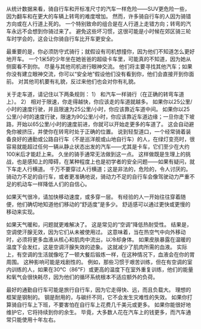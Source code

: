 从统计数据来看，骑自行车和开标准尺寸的汽车一样危险——SUV更危险一些，因为翻车和在更大的车辆上转弯的难度增加。
然而，许多骑自行车的人因为骑错方向或在人行道上死的。
一个特别致命的组合是在人行道上走错方向；转弯的汽车永远不会想到你骑过来了。
避免这些坏习惯，这很可能是小时候在郊区骑三轮车时学会的，这会让你骑自行车比开车更安全。

最重要的是，你必须防守式骑行；就假设有司机想撞你，因为他们不知道怎么更好地开车。
一个1米5的少年坐在她爸爸的超级卡车里，可能真的不知道，因为她从侧窗看不到你。
尽量与其他司机进行眼神交流。
他们将主要寻找其他汽车；如果你没有建立眼神交流，你可以“安全地”假设他们没有看到你，他们会直接开到你面前。
对其他司机要有礼貌，反过来他们也会对你有礼貌。

关于走车道，请记住以下两条规则：
1） 和汽车一样骑行（在正确的转弯车道上）。
2） 相对于限速，你走得越快，你应该走的车道就越多。
如果你以25公里/小时的速度行驶，并且限速为25公里/小时，你应该靠近车道中间。
如果你以25公里/小时的速度行驶，限速为90公里/小时，你应该靠近车道边缘；一旦你走下坡路，开始以65公里/小时的速度前进，你就可以开始走更多的车道了。
这会自动避免你被挤压，并使你在转弯时处于正确的位置。
说到轻型道口，一个经常骑着装备良好的通勤或公路自行车（不是巡洋舰或山地自行车）的人，在绿灯变亮时，很容易就能超过任何一辆从静止状态出发的汽车——尤其是卡车，它们至少在大约100米后才能赶上来。
久坐的骑手通常无法做到这一点。
这样做既是生理上的挑战，也是感知上的障碍，在某种程度上也是初学者的安全问题——如果有疑问，就下车走人行横道。
千万不要穿过人行横道；这是非法的，危险的，令人讨厌的。
骑动力不足的自行车，或者更准确地说，骑动力不足的自行车会像驾驶动力严重不足的机动车一样降低人们的自信心。

如果天气很冷，请加快移动速度，或多穿一层。
有经验的人一开始往往穿着随便，他们确切地知道他们移动的“舒适度”是多少。
舒适感可以通过更快或更慢的移动来实现。

如果天气暖和，问题就更难解决了。
这是常见的“空调”降低热耐受性。
结果是，空调使汗腺无效，因为它们从未被使用过。
这意味着，当在热空气中向外移动时，必须将更多血液从核心和肌肉中流出，以冷却身体。
如果皮肤暴露在温暖的温度下会发红，这是空调汗腺失效的迹象。
这就减少了肌肉所需的血液。
实际上，有空调的生活就像吃了一顿大餐后锻炼一样，在这种情况下，血液会在你的胃周围。
这种影响可能是戏剧性的。
例如，那些习惯于艰苦训练，但在有空调的室内训练的人，如果在30℃（86℉）或更高的温度下在室外重复训练，他们的能量和氧气会很快耗尽，因为他们的循环系统根本不适应额外的负荷。

最好的通勤自行车可能是旅行自行车，因为它走得快、远，而且负载大。
理想的框架是钢制的。
钢是耐用的，与碳纤不同，它不会发生灾难性的失效。
如果你打算骑自行车上下班，不要害怕在自行车上花费几千美元或更多。
如果你能很好地维护它，它将持续到你的余生。
毕竟，大多数人花在汽车上的钱更多，而汽车通常只能使用十年左右。